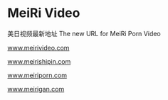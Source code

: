 # MeiRi Video
美日视频最新地址
The new URL for MeiRi Porn Video

www.meirivideo.com

www.meirishipin.com

www.meiriporn.com

www.meirigan.com
